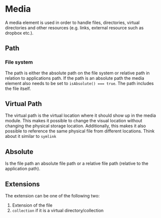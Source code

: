 # Media

A media element is used in order to handle files, directories, virtual directories and other resources (e.g. links, external resource such as dropbox etc.).

## Path

### File system

The path is either the absolute path on the file system or relative path in relation to applications path. If the path is an absolute path the media element also needs to be set to `isAbsolute() === true`. The path includes the file itself.

## Virtual Path

The virtual path is the virtual location where it should show up in the media module. This makes it possible to change the visual location without changing the physical storage location. Additionally, this makes it also possible to reference the same physical file from different locations. Think about it similar to `symlink`

## Absolute

Is the file path an absolute file path or a relative file path (relative to the application path).

## Extensions

The extension can be one of the following two:

1. Extension of the file
2. `collection` if it is a virtual directory/collection